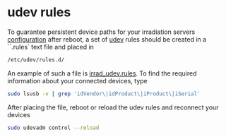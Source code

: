 # udev rules

To guarantee persistent device paths for your irradiation servers [configuration](./device_config.yaml)
after reboot, a set of [udev](https://en.wikipedia.org/wiki/Udev) rules should be created in a ``.rules` text file and placed in

```bash
/etc/udev/rules.d/
```

An example of such a file is [irrad_udev.rules](./irrad_udev.rules). To find the required information about your connected devices, type

```bash
sudo lsusb -v | grep 'idVendor\|idProduct\|iProduct\|iSerial'
```

After placing the file, reboot or reload the udev rules and reconnect your devices

```bash
sudo udevadm control --reload
```
